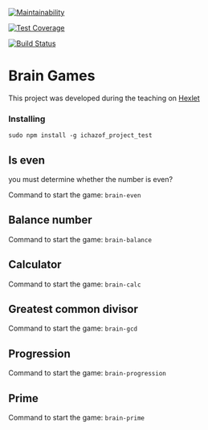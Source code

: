 [![Maintainability](https://api.codeclimate.com/v1/badges/c864d49d037cfb3462d4/maintainability)](https://codeclimate.com/github/ichazof/project-lvl1-s308/maintainability)

[![Test Coverage](https://api.codeclimate.com/v1/badges/c864d49d037cfb3462d4/test_coverage)](https://codeclimate.com/github/ichazof/project-lvl1-s308/test_coverage)


[![Build Status](https://travis-ci.org/ichazof/project-lvl1-s308.svg?branch=master)](https://travis-ci.org/ichazof/project-lvl1-s308)


# Brain Games
This project was developed during the teaching on [Hexlet](https://ru.hexlet.io/)


### Installing


```
sudo npm install -g ichazof_project_test
```

## Is even
you must determine whether the number is even?

Command to start the game: ``` brain-even ```


## Balance number
Command to start the game: ``` brain-balance ```


## Calculator
Command to start the game: ``` brain-calc ```


## Greatest common divisor


Command to start the game: ``` brain-gcd ```



## Progression
Command to start the game: ``` brain-progression ```



## Prime
Command to start the game: ``` brain-prime ```


